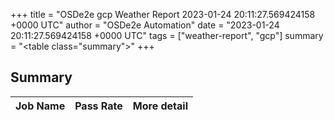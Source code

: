 +++
title = "OSDe2e gcp Weather Report 2023-01-24 20:11:27.569424158 +0000 UTC"
author = "OSDe2e Automation"
date = "2023-01-24 20:11:27.569424158 +0000 UTC"
tags = ["weather-report", "gcp"]
summary = "<table class=\"summary\"></table>"
+++
## Summary

| Job Name | Pass Rate | More detail |
|----------|-----------|-------------|




